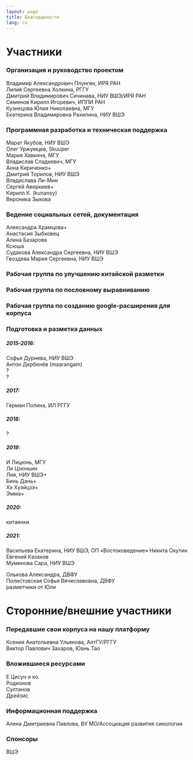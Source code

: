 ```yaml
---
layout: page
title: Благодарности
lang: ru
---
```

# Участники

### Организация и руководство проектом
Владимир Александрович Плунгян, ИРЯ РАН  
Лилия Сергеевна Холкина, РГГУ    
Дмитрий Владимирович Сичинава, НИУ ВШЭ/ИРЯ РАН    
Семенов Кирилл Игоревич, ИППИ РАН    
Кузнецова Юлия Николаевна, МГУ    
Екатерина Владимировна Рахилина, НИУ ВШЭ  

### Программная разработка и техническая поддержка
Марат Якубов, НИУ ВШЭ     
Олег Уржумцев, Skuuper   
Мария Хавкина, МГУ    
Владислав Сладкевич, МГУ    
Анна Кириченко+    
Дмитрий Торилов, НИУ ВШЭ   
Владислава Ли-Мин   
Сергей Аверкиев+   
Кирилл К. (kunansy)    
Вероника Зыкова  

### Ведение социальных сетей, документация
Александра Храмцова+   
Анастасия Зыбковец    
Алина Базарова       
Ксюша    
Судакова Александра Сергеевна, НИУ ВШЭ  
Гвоздева Мария Сергеевна, НИУ ВШЭ  


### Рабочая группа по улучшению китайской разметки

### Рабочая группа по пословному выравниванию

### Рабочая группа по созданию google-расширения для корпуса 


### Подготовка и разметка данных
##### 2015-2016:
Софья Дурнева, НИУ ВШЭ    
Антон Дербенёв (maarangam)     
?    
?    
##### 2017:
Герман Полина, ИЛ РГГУ    
   
##### 2018:
?    
##### 2019:
И Лицюнь, МГУ    
Ли Цзюньин   
Лия, НИУ ВШЭ+    
Бинь Дань+    
Хэ Хуэйцзэ+    
Эмма+    
##### 2020:
китаянки    
##### 2021:
Васильева Екатерина, НИУ ВШЭ, ОП «Востоковедение»
Никита Окутин   
Евгений Казаков   
Муминова Сара, НИУ ВШЭ  


Олькова Александра, ДВФУ  
Полистовская Софья Вячеславовна, ДВФУ    
разметчики от Юли

# Сторонние/внешние участники

### Передавшие свои корпуса на нашу платформу
Ксения Анатольевна Ульянова, АлтГУ/РГГУ    
Виктор Павлович Захаров, Юань Тао    

### Вложившиеся ресурсами
Е Цисун и ко.    
Родионов    
Султанов    
Дрейзис    

### Информационная поддержка
Алена Дмитриевна Павлова, ВУ МО/Ассоциация развития синологии 

### Спонсоры
ВШЭ    
